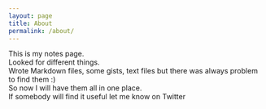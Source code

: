 ```yaml
---
layout: page
title: About
permalink: /about/
---
```


This is my notes page.  
Looked for different things.  
Wrote Markdown files, some gists, text files but there was always problem to find them :)  
So now I will have them all in one place.  
If somebody will find it useful let me know on Twitter

